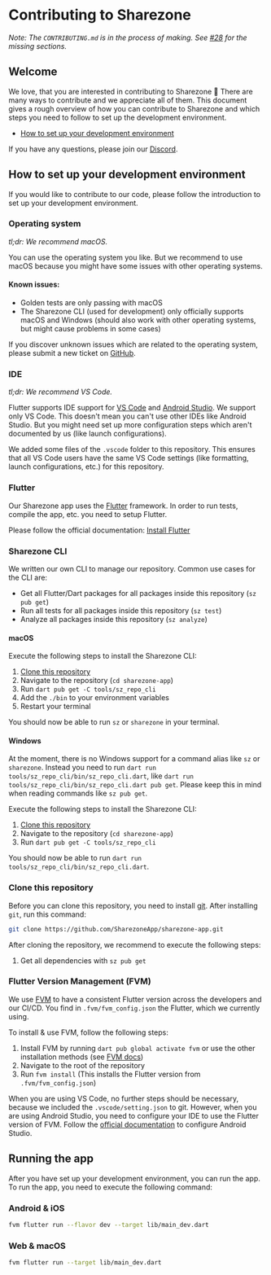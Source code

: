 # Contributing to Sharezone

_Note: The `CONTRIBUTING.md` is in the process of making. See [#28](https://github.com/SharezoneApp/sharezone-app/issues/28) for the missing sections._

## Welcome

We love, that you are interested in contributing to Sharezone 💙 There are many ways to contribute and we appreciate all of them. This document gives a rough overview of how you can contribute to Sharezone and which steps you need to follow to set up the development environment.

* [How to set up your development environment](#how-to-set-up-your-development-environment)

If you have any questions, please join our [Discord](https://sharezone.net/discord).

## How to set up your development environment

If you would like to contribute to our code, please follow the introduction to set up your development environment.

### Operating system

_tl;dr: We recommend macOS._

You can use the operating system you like. But we recommend to use macOS because you might have some issues with other operating systems.

#### Known issues:

* Golden tests are only passing with macOS
* The Sharezone CLI (used for development) only officially supports macOS and Windows (should also work with other operating systems, but might cause problems in some cases)

If you discover unknown issues which are related to the operating system, please submit a new ticket on [GitHub](https://github.com/SharezoneApp/sharezone-app/issues/new/choose).

### IDE

_tl;dr: We recommend VS Code._

Flutter supports IDE support for [VS Code](https://code.visualstudio.com/) and [Android Studio](https://developer.android.com/studio). We support only VS Code. This doesn't mean you can't use other IDEs like Android Studio. But you might need set up more configuration steps which aren't documented by us (like launch configurations).

We added some files of the `.vscode` folder to this repository. This ensures that all VS Code users have the same VS Code settings (like formatting, launch configurations, etc.) for this repository.

### Flutter

Our Sharezone app uses the [Flutter](https://flutter.dev) framework. In order to run tests, compile the app, etc. you need to setup Flutter.

Please follow the official documentation: [Install Flutter](https://docs.flutter.dev/get-started/install)

### Sharezone CLI

We written our own CLI to manage our repository. Common use cases for the CLI are:
* Get all Flutter/Dart packages for all packages inside this repository (`sz pub get`)
* Run all tests for all packages inside this repository (`sz test`)
* Analyze all packages inside this repository (`sz analyze`)

#### macOS

Execute the following steps to install the Sharezone CLI:
1. [Clone this repository](#clone-this-repository)
2. Navigate to the repository (`cd sharezone-app`)
3. Run `dart pub get -C tools/sz_repo_cli`
4. Add the `./bin` to your environment variables
5. Restart your terminal

You should now be able to run `sz` or `sharezone` in your terminal. 

#### Windows

At the moment, there is no Windows support for a command alias like `sz` or `sharezone`. Instead you need to run `dart run tools/sz_repo_cli/bin/sz_repo_cli.dart`, like `dart run tools/sz_repo_cli/bin/sz_repo_cli.dart pub get`. Please keep this in mind when reading commands like `sz pub get`.

Execute the following steps to install the Sharezone CLI:
1. [Clone this repository](#clone-this-repository)
2. Navigate to the repository (`cd sharezone-app`)
3. Run `dart pub get -C tools/sz_repo_cli`

You should now be able to run `dart run tools/sz_repo_cli/bin/sz_repo_cli.dart`.

### Clone this repository

Before you can clone this repository, you need to install [git](https://git-scm.com/). After installing `git`, run this command:

```sh
git clone https://github.com/SharezoneApp/sharezone-app.git
```

After cloning the repository, we recommend to execute the following steps:
1. Get all dependencies with `sz pub get`

### Flutter Version Management (FVM)

We use [FVM](https://fvm.app) to have a consistent Flutter version across the developers and our CI/CD. You find in `.fvm/fvm_config.json` the Flutter, which we currently using.

To install & use FVM, follow the following steps:
1. Install FVM by running `dart pub global activate fvm` or use the other installation methods (see [FVM docs](https://fvm.app/docs/getting_started/installation))
2. Navigate to the root of the repository
3. Run `fvm install` (This installs the Flutter version from `.fvm/fvm_config.json`)

When you are using VS Code, no further steps should be necessary, because we included the `.vscode/setting.json` to git. However, when you are using Android Studio, you need to configure your IDE to use the Flutter version of FVM. Follow the [official documentation](https://fvm.app/docs/getting_started/configuration#android-studio) to configure Android Studio.

## Running the app

After you have set up your development environment, you can run the app. To run the app, you need to execute the following command:

### Android & iOS

```sh
fvm flutter run --flavor dev --target lib/main_dev.dart
```

### Web & macOS

```sh
fvm flutter run --target lib/main_dev.dart
```
